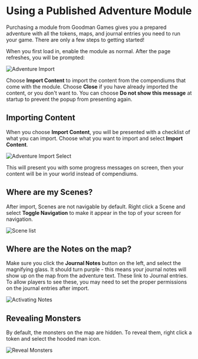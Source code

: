 # Using a Published Adventure Module

Purchasing a module from Goodman Games gives you a prepared adventure with all the tokens, maps, and journal entries you need to run your game. There are only a few steps to getting started!

When you first load in, enable the module as normal. After the page refreshes, you will be prompted:

![Adventure Import](docs/user-guide/images/adventure_import.png)



Choose **Import Content** to import the content from the compendiums that come with the module. Choose **Close** if you have already imported the content, or you don't want to. You can choose **Do not show this message** at startup to prevent the popup from presenting again.


## Importing Content

When you choose **Import Content**, you will be presented with a checklist of what you can import. Choose what you want to import and select **Import Content**.

![Adventure Import Select](docs/user-guide/images/adventure_import_select.png)

This will present you with some progress messages on screen, then your content will be in your world instead of compendiums.



## Where are my Scenes?

After import, Scenes are not navigable by default. Right click a Scene and select **Toggle Navigation** to make it appear in the top of your screen for navigation.

![Scene list](docs/user-guide/images/scene_list.png)

## Where are the Notes on the map?

Make sure you click the **Journal Notes** button on the left, and select the magnifying glass. It should turn purple - this means your journal notes will show up on the map from the adventure text. These link to Journal entries. To allow players to see these, you may need to set the proper permissions on the journal entries after import.

![Activating Notes](docs/user-guide/images/notes_activate.png)

## Revealing Monsters

By default, the monsters on the map are hidden. To reveal them, right click a token and select the hooded man icon.

![Reveal Monsters](docs/user-guide/images/actors_hide.png)
